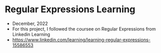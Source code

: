 # Regular Expressions Learning

- December, 2022
- For this project, I followed the coursee on Regular Expressions from Linkedin Learning
- https://www.linkedin.com/learning/learning-regular-expressions-15586553
